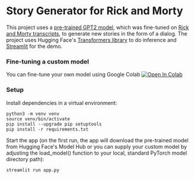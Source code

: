 # Story Generator for Rick and Morty
This project uses a [pre-trained GPT2 model](https://huggingface.co/gpt2), which was fine-tuned on [Rick and Morty transcripts](https://rickandmorty.fandom.com/wiki/Category:Transcripts), to generate new stories in the form of a dialog. The project uses Hugging Face's [Transformers library](https://github.com/huggingface/transformers) to do inference and [Streamlit](https://www.streamlit.io/) for the demo. 



### Fine-tuning a custom model

You can fine-tune your own model using Google Colab [![Open In Colab](https://colab.research.google.com/assets/colab-badge.svg)](https://colab.research.google.com/drive/1opXtwhZ02DjdyoVlafiF3Niec4GqPJvC?usp=sharing)

### Setup

Install dependencies in a virtual environment:
```
python3 -m venv venv
source venv/bin/activate
pip install --upgrade pip setuptools
pip install -r requirements.txt
```

Start the app (on the first run, the app will download the pre-trained model from Hugging Face's Model Hub or you can supply your custom model by adjusting the load_model() function to your local, standard PyTorch model directory path):
```
streamlit run app.py
```